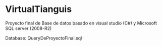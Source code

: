 # VirtualTianguis
Proyecto final de Base de datos basado en visual studio (C#) y Microsoft SQL server (2008-R2)

Database: QueryDeProyectoFinal.sql
